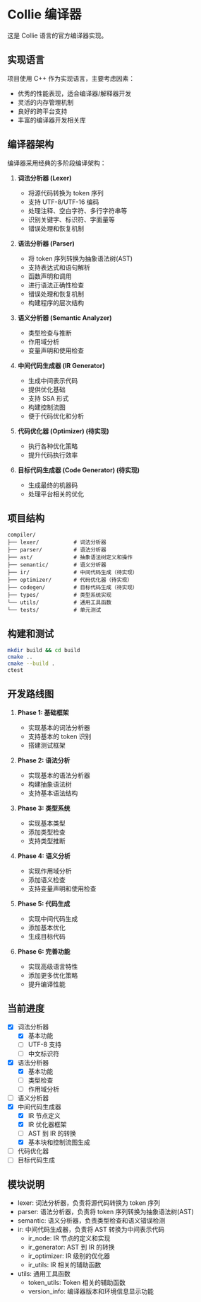 # Collie 编译器

这是 Collie 语言的官方编译器实现。

## 实现语言

项目使用 C++ 作为实现语言，主要考虑因素：
- 优秀的性能表现，适合编译器/解释器开发
- 灵活的内存管理机制
- 良好的跨平台支持
- 丰富的编译器开发相关库

## 编译器架构

编译器采用经典的多阶段编译架构：

1. **词法分析器 (Lexer)**
   - 将源代码转换为 token 序列
   - 支持 UTF-8/UTF-16 编码
   - 处理注释、空白字符、多行字符串等
   - 识别关键字、标识符、字面量等
   - 错误处理和恢复机制

2. **语法分析器 (Parser)**
   - 将 token 序列转换为抽象语法树(AST)
   - 支持表达式和语句解析
   - 函数声明和调用
   - 进行语法正确性检查
   - 错误处理和恢复机制
   - 构建程序的层次结构

3. **语义分析器 (Semantic Analyzer)**
   - 类型检查与推断
   - 作用域分析
   - 变量声明和使用检查

4. **中间代码生成器 (IR Generator)**
   - 生成中间表示代码
   - 提供优化基础
   - 支持 SSA 形式
   - 构建控制流图
   - 便于代码优化和分析

5. **代码优化器 (Optimizer) (待实现)**
   - 执行各种优化策略
   - 提升代码执行效率

6. **目标代码生成器 (Code Generator) (待实现)**
   - 生成最终的机器码
   - 处理平台相关的优化

## 项目结构
```
compiler/
├── lexer/           # 词法分析器
├── parser/          # 语法分析器
├── ast/             # 抽象语法树定义和操作
├── semantic/        # 语义分析器
├── ir/              # 中间代码生成（待实现）
├── optimizer/       # 代码优化器（待实现）
├── codegen/         # 目标代码生成（待实现）
├── types/           # 类型系统实现
└── utils/           # 通用工具函数
└── tests/           # 单元测试
```

## 构建和测试
```bash
mkdir build && cd build
cmake ..
cmake --build .
ctest
```

## 开发路线图

1. **Phase 1: 基础框架**
   - 实现基本的词法分析器
   - 支持基本的 token 识别
   - 搭建测试框架

2. **Phase 2: 语法分析**
   - 实现基本的语法分析器
   - 构建抽象语法树
   - 支持基本语法结构

3. **Phase 3: 类型系统**
   - 实现基本类型
   - 添加类型检查
   - 支持类型推断

4. **Phase 4: 语义分析**
   - 实现作用域分析
   - 添加语义检查
   - 支持变量声明和使用检查

5. **Phase 5: 代码生成**
   - 实现中间代码生成
   - 添加基本优化
   - 生成目标代码

6. **Phase 6: 完善功能**
   - 实现高级语言特性
   - 添加更多优化策略
   - 提升编译性能

## 当前进度
- [x] 词法分析器
  - [x] 基本功能
  - [ ] UTF-8 支持
  - [ ] 中文标识符
- [x] 语法分析器
  - [x] 基本功能
  - [ ] 类型检查
  - [ ] 作用域分析
- [ ] 语义分析器
- [x] 中间代码生成器
  - [x] IR 节点定义
  - [x] IR 优化器框架
  - [ ] AST 到 IR 的转换
  - [x] 基本块和控制流图生成
- [ ] 代码优化器
- [ ] 目标代码生成

## 模块说明

- lexer: 词法分析器，负责将源代码转换为 token 序列
- parser: 语法分析器，负责将 token 序列转换为抽象语法树(AST)
- semantic: 语义分析器，负责类型检查和语义错误检测
- ir: 中间代码生成器，负责将 AST 转换为中间表示代码
  - ir_node: IR 节点的定义和实现
  - ir_generator: AST 到 IR 的转换
  - ir_optimizer: IR 级别的优化器
  - ir_utils: IR 相关的辅助函数
- utils: 通用工具函数
  - token_utils: Token 相关的辅助函数
  - version_info: 编译器版本和环境信息显示功能
